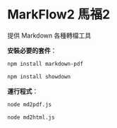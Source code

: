 # MarkFlow2 馬福2

提供 Markdown 各種轉檔工具

**安裝必要的套件**：

   ```sh
   npm install markdown-pdf
   ```

   ```sh
   npm install showdown
   ```

**運行程式**：

   ```sh
   node md2pdf.js
   ```

   ```sh
   node md2html.js
   ```